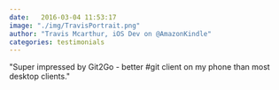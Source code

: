 ```yaml
---
date:   2016-03-04 11:53:17
image: "./img/TravisPortrait.png"
author: "Travis Mcarthur, iOS Dev on @AmazonKindle"
categories: testimonials
---
```


<span class="blue">"</span>Super impressed by Git2Go - better #git client on my phone than most desktop clients.<span class="blue">"</span>

